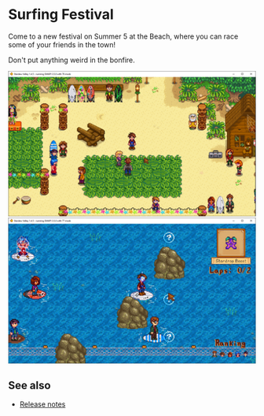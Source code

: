 ﻿# Surfing Festival
Come to a new festival on Summer 5 at the Beach, where you can race some of your friends in the
town!

Don't put anything weird in the bonfire.

![](screenshot-festival.png)  
![](screenshot-surfing.png)

## See also
* [Release notes](release-notes.md)
